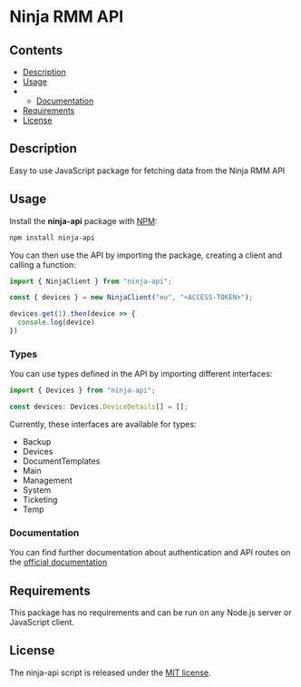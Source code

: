 # Ninja RMM API

## Contents

- [Description](#description)
- [Usage](#usage)
- - [Documentation](#documentation)
- [Requirements](#requirements)
- [License](#license)

## Description

Easy to use JavaScript package for fetching data from the Ninja RMM API

## Usage

Install the **ninja-api** package with [NPM](https://www.npmjs.org/):

```sh
npm install ninja-api
```

You can then use the API by importing the package, creating a client and calling a function:

```js
import { NinjaClient } from "ninja-api";

const { devices } = new NinjaClient("eu", "<ACCESS-TOKEN>");

devices.get(1).then(device => {
  console.log(device)
})
```

### Types

You can use types defined in the API by importing different interfaces:

```ts
import { Devices } from "ninja-api";

const devices: Devices.DeviceDetails[] = [];
```

Currently, these interfaces are available for types:
- Backup
- Devices
- DocumentTemplates
- Main
- Management
- System
- Ticketing
- Temp

### Documentation

You can find further documentation about authentication and API routes on the [official documentation](https://eu.ninjarmm.com/apidocs/)

## Requirements

This package has no requirements and can be run on any Node.js server or JavaScript client.

## License

The ninja-api script is released under the
[MIT license](https://opensource.org/licenses/MIT).